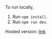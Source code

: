 To run locally, 
1. Run `npm install`.
2. Run `npm run dev`.

Hosted version: [link](nike-sample-landing-page.vercel.app)
